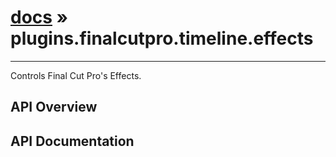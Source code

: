 # [docs](index.md) » plugins.finalcutpro.timeline.effects
---

Controls Final Cut Pro's Effects.

## API Overview

## API Documentation

